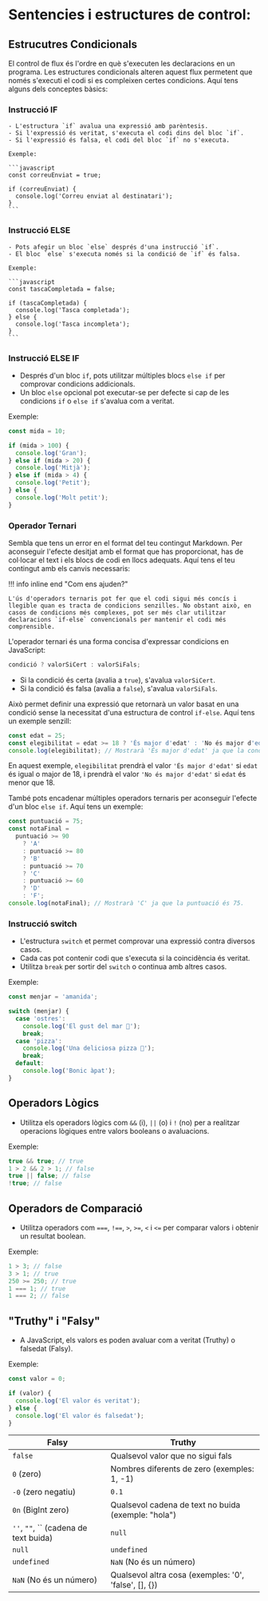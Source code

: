 # Sentencies i estructures de control:

## Estrucutres Condicionals

El control de flux és l'ordre en què s'executen les declaracions en un programa. Les estructures condicionals alteren aquest flux permetent que només s'executi el codi si es compleixen certes condicions. Aquí tens alguns dels conceptes bàsics:

### Instrucció IF

    - L'estructura `if` avalua una expressió amb parèntesis.
    - Si l'expressió és veritat, s'executa el codi dins del bloc `if`.
    - Si l'expressió és falsa, el codi del bloc `if` no s'executa.

    Exemple:

    ```javascript
    const correuEnviat = true;

    if (correuEnviat) {
      console.log('Correu enviat al destinatari');
    }
    ```

### Instrucció ELSE

    - Pots afegir un bloc `else` després d'una instrucció `if`.
    - El bloc `else` s'executa només si la condició de `if` és falsa.

    Exemple:

    ```javascript
    const tascaCompletada = false;

    if (tascaCompletada) {
      console.log('Tasca completada');
    } else {
      console.log('Tasca incompleta');
    }
    ```

### Instrucció ELSE IF

- Després d'un bloc `if`, pots utilitzar múltiples blocs `else if` per comprovar condicions addicionals.
- Un bloc `else` opcional pot executar-se per defecte si cap de les condicions `if` o `else if` s'avalua com a veritat.

Exemple:

```javascript
const mida = 10;

if (mida > 100) {
  console.log('Gran');
} else if (mida > 20) {
  console.log('Mitjà');
} else if (mida > 4) {
  console.log('Petit');
} else {
  console.log('Molt petit');
}
```

### Operador Ternari

Sembla que tens un error en el format del teu contingut Markdown. Per aconseguir l'efecte desitjat amb el format que has proporcionat, has de col·locar el text i els blocs de codi en llocs adequats. Aquí tens el teu contingut amb els canvis necessaris:

!!! info inline end "Com ens ajuden?"

    L'ús d'operadors ternaris pot fer que el codi sigui més concís i llegible quan es tracta de condicions senzilles. No obstant això, en casos de condicions més complexes, pot ser més clar utilitzar declaracions `if-else` convencionals per mantenir el codi més comprensible.

L'operador ternari és una forma concisa d'expressar condicions en JavaScript:

```javascript
condició ? valorSiCert : valorSiFals;
```

- Si la condició és certa (avalia a `true`), s'avalua `valorSiCert`.
- Si la condició és falsa (avalia a `false`), s'avalua `valorSiFals`.

Això permet definir una expressió que retornarà un valor basat en una condició sense la necessitat d'una estructura de control `if-else`. Aquí tens un exemple senzill:

```javascript
const edat = 25;
const elegibilitat = edat >= 18 ? 'És major d'edat' : 'No és major d'edat';
console.log(elegibilitat); // Mostrarà 'És major d'edat' ja que la condició és certa.
```

En aquest exemple, `elegibilitat` prendrà el valor `'És major d'edat'` si `edat` és igual o major de 18, i prendrà el valor `'No és major d'edat'` si `edat` és menor que 18.

També pots encadenar múltiples operadors ternaris per aconseguir l'efecte d'un bloc `else if`. Aquí tens un exemple:

```javascript
const puntuació = 75;
const notaFinal =
  puntuació >= 90
    ? 'A'
    : puntuació >= 80
    ? 'B'
    : puntuació >= 70
    ? 'C'
    : puntuació >= 60
    ? 'D'
    : 'F';
console.log(notaFinal); // Mostrarà 'C' ja que la puntuació és 75.
```

### Instrucció switch

- L'estructura `switch` et permet comprovar una expressió contra diversos casos.
- Cada cas pot contenir codi que s'executa si la coincidència és veritat.
- Utilitza `break` per sortir del `switch` o continua amb altres casos.

Exemple:

```javascript
const menjar = 'amanida';

switch (menjar) {
  case 'ostres':
    console.log('El gust del mar 🦪');
    break;
  case 'pizza':
    console.log('Una deliciosa pizza 🍕');
    break;
  default:
    console.log('Bonic àpat');
}
```

## Operadors Lògics

- Utilitza els operadors lògics com `&&` (i), `||` (o) i `!` (no) per a realitzar operacions lògiques entre valors booleans o avaluacions.

Exemple:

```javascript
true && true; // true
1 > 2 && 2 > 1; // false
true || false; // false
!true; // false
```

## Operadors de Comparació

- Utilitza operadors com `===`, `!==`, `>`, `>=`, `<` i `<=` per comparar valors i obtenir un resultat boolean.

Exemple:

```javascript
1 > 3; // false
3 > 1; // true
250 >= 250; // true
1 === 1; // true
1 === 2; // false
```

## "Truthy" i "Falsy"

- A JavaScript, els valors es poden avaluar com a veritat (Truthy) o falsedat (Falsy).

Exemple:

```javascript
const valor = 0;

if (valor) {
  console.log('El valor és veritat');
} else {
  console.log('El valor és falsedat');
}
```

| Falsy                                 | Truthy                                                |
| ------------------------------------- | ----------------------------------------------------- |
| `false`                               | Qualsevol valor que no sigui fals                     |
| `0` (zero)                            | Nombres diferents de zero (exemples: 1, -1)           |
| `-0` (zero negatiu)                   | `0.1`                                                 |
| `0n` (BigInt zero)                    | Qualsevol cadena de text no buida (exemple: "hola")   |
| `''`, `""`, `` (cadena de text buida) | `null`                                                |
| `null`                                | `undefined`                                           |
| `undefined`                           | `NaN` (No és un número)                               |
| `NaN` (No és un número)               | Qualsevol altra cosa (exemples: '0', 'false', [], {}) |
